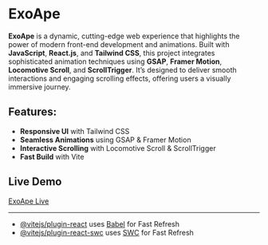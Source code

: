 # ExoApe

**ExoApe** is a dynamic, cutting-edge web experience that highlights the power of modern front-end development and animations. Built with **JavaScript**, **React.js**, and **Tailwind CSS**, this project integrates sophisticated animation techniques using **GSAP**, **Framer Motion**, **Locomotive Scroll**, and **ScrollTrigger**. It’s designed to deliver smooth interactions and engaging scrolling effects, offering users a visually immersive journey.

## Features:
- **Responsive UI** with Tailwind CSS
- **Seamless Animations** using GSAP & Framer Motion
- **Interactive Scrolling** with Locomotive Scroll & ScrollTrigger
- **Fast Build** with Vite

## Live Demo
[ExoApe Live](https://exo-ape-pratik.vercel.app/)

---



- [@vitejs/plugin-react](https://github.com/vitejs/vite-plugin-react/blob/main/packages/plugin-react/README.md) uses [Babel](https://babeljs.io/) for Fast Refresh
- [@vitejs/plugin-react-swc](https://github.com/vitejs/vite-plugin-react-swc) uses [SWC](https://swc.rs/) for Fast Refresh
